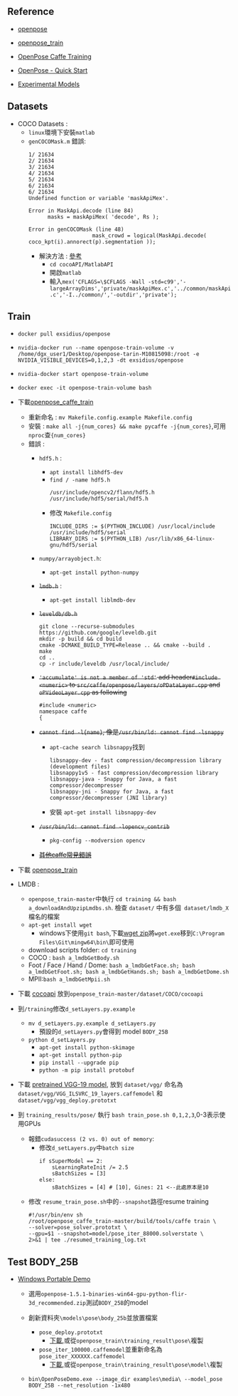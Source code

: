 ## Reference

- [openpose](https://github.com/CMU-Perceptual-Computing-Lab/openpose)

- [openpose_train](https://github.com/CMU-Perceptual-Computing-Lab/openpose_train)

- [OpenPose Caffe Training](https://github.com/CMU-Perceptual-Computing-Lab/openpose_caffe_train)

- [OpenPose - Quick Start](https://github.com/CMU-Perceptual-Computing-Lab/openpose/blob/master/doc/quick_start.md)

- [Experimental Models](https://github.com/CMU-Perceptual-Computing-Lab/openpose_train/tree/master/experimental_models#body-25b-model-option-1-maximum-accuracy-less-speed)
## Datasets

- COCO Datasets :
    - `linux`環境下安裝`matlab`
    -  `genCOCOMask.m` 錯誤:
        ```
        1/ 21634
        2/ 21634
        3/ 21634
        4/ 21634
        5/ 21634
        6/ 21634
        6/ 21634
        Undefined function or variable 'maskApiMex'.

        Error in MaskApi.decode (line 84)
              masks = maskApiMex( 'decode', Rs );

        Error in genCOCOMask (line 48)
                            mask_crowd = logical(MaskApi.decode( coco_kpt(i).annorect(p).segmentation ));
        ```
        - 解決方法 : [參考](https://blog.csdn.net/qq_38469553/article/details/82348255)
            -  `cd cocoAPI/MatlabAPI `
            - 開啟`matlab`
            - 輸入`mex('CFLAGS=\$CFLAGS -Wall -std=c99','-largeArrayDims','private/maskApiMex.c','../common/maskApi.c','-I../common/','-outdir','private');`


## Train

- `docker pull exsidius/openpose`

- `nvidia-docker run --name openpose-train-volume -v /home/dgx_user1/Desktop/openpose-tarin-M10815098:/root -e NVIDIA_VISIBLE_DEVICES=0,1,2,3 -dt exsidius/openpose`

- `nvidia-docker start openpose-train-volume`
- `docker exec -it openpose-train-volume bash`

- 下載[openpose_caffe_train](https://github.com/CMU-Perceptual-Computing-Lab/openpose_caffe_train)
    - 重新命名 : `mv Makefile.config.example Makefile.config`
    - 安裝 : `make all -j{num_cores} && make pycaffe -j{num_cores}`,可用`nproc`查`{num_cores}`
    - 錯誤 :
        - `hdf5.h` : 
            - `apt install libhdf5-dev`
            - `find / -name hdf5.h`
                ```
                /usr/include/opencv2/flann/hdf5.h
                /usr/include/hdf5/serial/hdf5.h
                ```
            - 修改 `Makefile.config`
                ```
                INCLUDE_DIRS := $(PYTHON_INCLUDE) /usr/local/include /usr/include/hdf5/serial
                LIBRARY_DIRS := $(PYTHON_LIB) /usr/lib/x86_64-linux-gnu/hdf5/serial
                ```
        - `numpy/arrayobject.h`:
            - `apt-get install python-numpy`
        - ~~`lmdb.h`~~ :
            - `apt-get install liblmdb-dev`
        - ~~`leveldb/db.h`~~
            ```
            git clone --recurse-submodules https://github.com/google/leveldb.git
            mkdir -p build && cd build
            cmake -DCMAKE_BUILD_TYPE=Release .. && cmake --build .
            make
            cd ..
            cp -r include/leveldb /usr/local/include/
            ```
        - ~~`'accumulate' is not a member of 'std'` add header`#include <numeric>` to `src/caffe/openpose/layers/oPDataLayer.cpp` and `oPVideoLayer.cpp` as following~~
            ```
            #include <numeric>
            namespace caffe
            {
            ```
        - ~~`cannot find -l{name}`, 像是`/usr/bin/ld: cannot find -lsnappy`~~
            - `apt-cache search libsnappy`找到
                ```
                libsnappy-dev - fast compression/decompression library (development files)
                libsnappy1v5 - fast compression/decompression library
                libsnappy-java - Snappy for Java, a fast compressor/decompresser
                libsnappy-jni - Snappy for Java, a fast compressor/decompresser (JNI library)
                ```
            - 安裝 `apt-get install libsnappy-dev`
        - ~~`/usr/bin/ld: cannot find -lopencv_contrib`~~
            - `pkg-config --modversion opencv`

        - [~~其他caffe常見錯誤~~](https://github.com/BVLC/caffe/wiki/Commonly-encountered-build-issues) 


- 下載 [openpose_train](https://github.com/CMU-Perceptual-Computing-Lab/openpose_train/blob/master/training/README.md)

- LMDB : 
    - `openpose_train-master`中執行 `cd training && bash a_downloadAndUpzipLmdbs.sh`. 檢查 `dataset/` 中有多個` dataset/lmdb_X`檔名的檔案
    - `apt-get install wget`
        - windows下使用`git bash`,下載[wget zip](https://eternallybored.org/misc/wget/)將`wget.exe`移到`C:\Program Files\Git\mingw64\bin\`即可使用
    - download scripts folder: `cd training`
    - COCO : `bash a_lmdbGetBody.sh`
    - Foot / Face / Hand / Dome: `bash a_lmdbGetFace.sh; bash a_lmdbGetFoot.sh; bash a_lmdbGetHands.sh; bash a_lmdbGetDome.sh`
    - MPII:`bash a_lmdbGetMpii.sh`

- 下載 [cocoapi](https://github.com/gineshidalgo99/cocoapi) 放到`openpose_train-master/dataset/COCO/cocoapi`

- 到`/training`修改`d_setLayers.py.example`
    - `mv d_setLayers.py.example d_setLayers.py`
        - 預設的`d_setLayers.py`會得到 model `BODY_25B`
    - `python d_setLayers.py`
        - `apt-get install python-skimage`
        - `apt-get install python-pip`
        - `pip install --upgrade pip`
        - `python -m pip install protobuf`

- 下載 [pretrained VGG-19 model](https://gist.github.com/ksimonyan/3785162f95cd2d5fee77), 放到 `dataset/vgg/` 命名為 `dataset/vgg/VGG_ILSVRC_19_layers.caffemodel` 和 `dataset/vgg/vgg_deploy.prototxt`

- 到 `training_results/pose/` 執行 `bash train_pose.sh 0,1,2,3`,0-3表示使用GPUs
    - 報錯`cudasuccess (2 vs. 0) out of memory`:
        - 修改`d_setLayers.py`中`batch size`
            ```
            if sSuperModel == 2:
                sLearningRateInit /= 2.5
                sBatchSizes = [3]
            else:
                sBatchSizes = [4] # [10], Gines: 21 <--此處原本是10
            ```
    - 修改 `resume_train_pose.sh`中的`--snapshot`路徑resume training
        ```
        #!/usr/bin/env sh
        /root/openpose_caffe_train-master/build/tools/caffe train \
        --solver=pose_solver.prototxt \
        --gpu=$1 --snapshot=model/pose_iter_88000.solverstate \
        2>&1 | tee ./resumed_training_log.txt
        ```
        
## Test BODY_25B

 - [Windows Portable Demo](https://github.com/CMU-Perceptual-Computing-Lab/openpose/releases)
    - 選用`openpose-1.5.1-binaries-win64-gpu-python-flir-3d_recommended.zip`測試`BODY_25B`的model

    - 創新資料夾`\models\pose\body_25b`並放置檔案
        - `pose_deploy.prototxt` 
            - [下載](https://github.com/CMU-Perceptual-Computing-Lab/openpose_train/tree/master/experimental_models/1_25BSuperModel11FullVGG/body_25b),或從`openpose_train\training_result\pose\`複製
        - `pose_iter_100000.caffemodel`並重新命名為`pose_iter_XXXXXX.caffemodel`
            - [下載](posefs1.perception.cs.cmu.edu/OpenPose/models/pose/1_25BSuperModel11FullVGG/body_25b/pose_iter_XXXXXX.caffemodel),或從`openpose_train\training_result\pose\model\`複製
    - `bin\OpenPoseDemo.exe --image_dir examples\media\ --model_pose BODY_25B --net_resolution -1x480`
